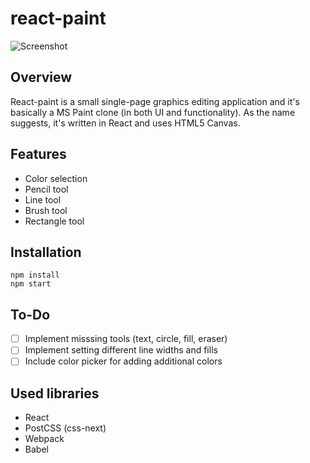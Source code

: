 # react-paint

![Screenshot](./screenshot.png)

Overview
--------
React-paint is a small single-page graphics editing application and it's basically a MS Paint clone (in both UI and functionality). As the name suggests, it's written in React and uses HTML5 Canvas.


Features
--------
* Color selection
* Pencil tool
* Line tool
* Brush tool
* Rectangle tool


Installation 
------------
    npm install
    npm start


To-Do
-----
- [ ] Implement misssing tools (text, circle, fill, eraser)
- [ ] Implement setting different line widths and fills
- [ ] Include color picker for adding additional colors

Used libraries
--------------
* React
* PostCSS (css-next)
* Webpack
* Babel
